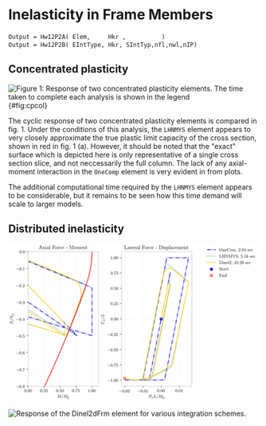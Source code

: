 Inelasticity in Frame Members
=============================

``` {.matlab}
Output = Hw12P2A( Elem,     Hkr ,          )
Output = Hw12P2B( EIntType, Hkr, SIntTyp,nfl,nwl,nIP)
```

Concentrated plasticity
-----------------------

![Figure 1: Response of two concentrated plasticity elements. The time
taken to complete each analysis is shown in the
legend](docs/img/p2/force-displ-1.png){#fig:cpcol}

The cyclic response of two concentrated plasticity elements is compared
in fig. 1. Under the conditions of this analysis, the `LHNMYS` element
appears to very closely approximate the true plastic limit capacity of
the cross section, shown in red in fig. 1 (a). However, it should be
noted that the "exact" surface which is depicted here is only
representative of a single cross section slice, and not neccessarily the
full column. The lack of any axial-moment interaction in the `OneComp`
element is very evident in from plots.

The additional computational time required by the `LHNMYS` element
appears to be considerable, but it remains to be seen how this time
demand will scale to larger models.

Distributed inelasticity
------------------------

![`\label{fig:col-2}`{=tex}](docs/img/p2/force-displ-2.png)

![Response of the `Dinel2dFrm` element for various integration
schemes.](docs/img/p2/axial-moment-full.png)

